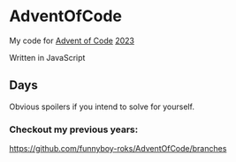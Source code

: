 # AdventOfCode

My code for [Advent of Code](https://adventofcode.com/2023) [2023](https://en.wikipedia.org/wiki/2023 'lol')

Written in JavaScript

## Days

Obvious spoilers if you intend to solve for yourself.

<!-- [`01`](https://github.com/funnyboy-roks/AdventOfCode/blob/2023/src/day01.js) -->
<!-- [`02`](https://github.com/funnyboy-roks/AdventOfCode/blob/2023/src/day02.js) -->
<!-- [`03`](https://github.com/funnyboy-roks/AdventOfCode/blob/2023/src/day03.js) -->
<!-- [`04`](https://github.com/funnyboy-roks/AdventOfCode/blob/2023/src/day04.js) -->
<!-- [`05`](https://github.com/funnyboy-roks/AdventOfCode/blob/2023/src/day05.js)   -->
<!-- [`06`](https://github.com/funnyboy-roks/AdventOfCode/blob/2023/src/day06.js) -->
<!-- [`07`](https://github.com/funnyboy-roks/AdventOfCode/blob/2023/src/day07.js) -->
<!-- [`08`](https://github.com/funnyboy-roks/AdventOfCode/blob/2023/src/day08.js) -->
<!-- [`09`](https://github.com/funnyboy-roks/AdventOfCode/blob/2023/src/day09.js) -->
<!-- [`10`](https://github.com/funnyboy-roks/AdventOfCode/blob/2023/src/day10.js)   -->
<!-- [`11`](https://github.com/funnyboy-roks/AdventOfCode/blob/2023/src/day11.js) -->
<!-- [`12`](https://github.com/funnyboy-roks/AdventOfCode/blob/2023/src/day12.js) -->
<!-- [`13`](https://github.com/funnyboy-roks/AdventOfCode/blob/2023/src/day13.js) -->
<!-- [`14`](https://github.com/funnyboy-roks/AdventOfCode/blob/2023/src/day14.js) -->
<!-- [`15`](https://github.com/funnyboy-roks/AdventOfCode/blob/2023/src/day15.js)   -->
<!-- [`16`](https://github.com/funnyboy-roks/AdventOfCode/blob/2023/src/day16.js) -->
<!-- [`17`](https://github.com/funnyboy-roks/AdventOfCode/blob/2023/src/day17.js) -->
<!-- [`18`](https://github.com/funnyboy-roks/AdventOfCode/blob/2023/src/day18.js) -->
<!-- [`19`](https://github.com/funnyboy-roks/AdventOfCode/blob/2023/src/day19.js) -->
<!-- [`20`](https://github.com/funnyboy-roks/AdventOfCode/blob/2023/src/day10.js)   -->
<!-- [`21`](https://github.com/funnyboy-roks/AdventOfCode/blob/2023/src/day21.js) -->
<!-- [`22`](https://github.com/funnyboy-roks/AdventOfCode/blob/2023/src/day22.js) -->
<!-- [`23`](https://github.com/funnyboy-roks/AdventOfCode/blob/2023/src/day23.js) -->
<!-- [`24`](https://github.com/funnyboy-roks/AdventOfCode/blob/2023/src/day24.js) -->
<!-- [`25`](https://github.com/funnyboy-roks/AdventOfCode/blob/2023/src/day25.js) -->

### Checkout my previous years:  
https://github.com/funnyboy-roks/AdventOfCode/branches
